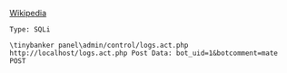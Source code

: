 
[Wikipedia](https://en.wikipedia.org/wiki/Tiny_Banker_Trojan)

```
Type: SQLi

\tinybanker panel\admin/control/logs.act.php http://localhost/logs.act.php Post Data: bot_uid=1&botcomment=mate
POST
```
